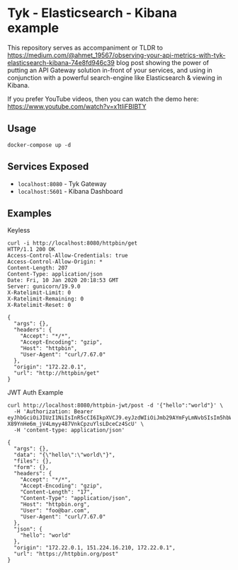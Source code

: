 # Tyk - Elasticsearch - Kibana example

This repository serves as accompaniment or TLDR to https://medium.com/@ahmet_19567/observing-your-api-metrics-with-tyk-elasticsearch-kibana-74e8fd946c39 blog post showing the power of putting an API Gateway
solution in-front of your services, and using in conjunction with a powerful search-engine like Elasticsearch & 
viewing in Kibana.

If you prefer YouTube videos, then you can watch the demo here: https://www.youtube.com/watch?v=x1tIiFBIBTY

## Usage

```
docker-compose up -d
```

## Services Exposed

- `localhost:8080` - Tyk Gateway
- `localhost:5601` - Kibana Dashboard

## Examples

Keyless

```shell script
curl -i http://localhost:8080/httpbin/get
HTTP/1.1 200 OK
Access-Control-Allow-Credentials: true
Access-Control-Allow-Origin: *
Content-Length: 207
Content-Type: application/json
Date: Fri, 10 Jan 2020 20:18:53 GMT
Server: gunicorn/19.9.0
X-Ratelimit-Limit: 0
X-Ratelimit-Remaining: 0
X-Ratelimit-Reset: 0

{
  "args": {},
  "headers": {
    "Accept": "*/*",
    "Accept-Encoding": "gzip",
    "Host": "httpbin",
    "User-Agent": "curl/7.67.0"
  },
  "origin": "172.22.0.1",
  "url": "http://httpbin/get"
}
```

JWT Auth Example

```shell script
curl http://localhost:8080/httpbin-jwt/post -d '{"hello":"world"}' \
  -H 'Authorization: Bearer eyJhbGciOiJIUzI1NiIsInR5cCI6IkpXVCJ9.eyJzdWIiOiJmb29AYmFyLmNvbSIsIm5hbWUiOiJBaG1ldCBTb29ybWFsbHkiLCJpYXQiOjE1MTYyMzkwMjJ9.8E-X89YnHe6m_jV4Lmyy487VnkCpzuYlsLDceCz4ScU' \
  -H 'content-type: application/json'

{
  "args": {},
  "data": "{\"hello\":\"world\"}",
  "files": {},
  "form": {},
  "headers": {
    "Accept": "*/*",
    "Accept-Encoding": "gzip",
    "Content-Length": "17",
    "Content-Type": "application/json",
    "Host": "httpbin.org",
    "User": "foo@bar.com",
    "User-Agent": "curl/7.67.0"
  },
  "json": {
    "hello": "world"
  },
  "origin": "172.22.0.1, 151.224.16.210, 172.22.0.1",
  "url": "https://httpbin.org/post"
}
```
